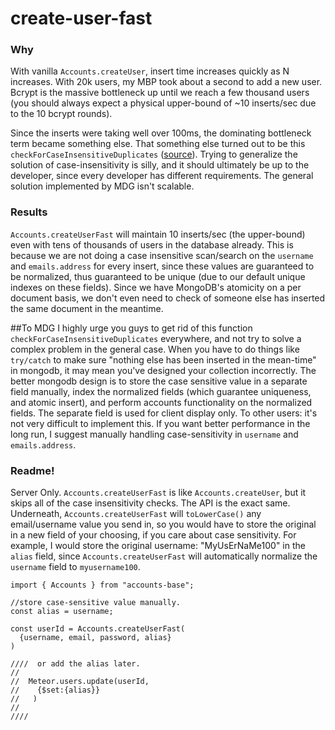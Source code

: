 # create-user-fast

### Why
With vanilla `Accounts.createUser`, insert time increases quickly as N increases. With 20k users, my MBP took about a second to add a new user. Bcrypt is the massive bottleneck up until we reach a few thousand users (you should always expect a physical upper-bound of ~10 inserts/sec due to the 10 bcrypt rounds). 

Since the inserts were taking well over 100ms, the dominating bottleneck term became something else. That something else turned out to be this `checkForCaseInsensitiveDuplicates` ([source](https://github.com/meteor/meteor/blob/master/packages/accounts-password/password_server.js#L190)). Trying to generalize the solution of case-insensitivity is silly, and it should ultimately be up to the developer, since every developer has different requirements. The general solution implemented by MDG isn't scalable. 

### Results
`Accounts.createUserFast` will maintain 10 inserts/sec (the upper-bound) even with tens of thousands of users in the database already. This is because we are not doing a case insensitive scan/search on the `username` and `emails.address` for every insert, since these values are guaranteed to be normalized, thus guaranteed to be unique (due to our default unique indexes on these fields). Since we have MongoDB's atomicity on a per document basis, we don't even need to check of someone else has inserted the same document in the meantime.

##To MDG
I highly urge you guys to get rid of this function `checkForCaseInsensitiveDuplicates` everywhere, and not try to solve a complex problem in the general case. When you have to do things like `try/catch` to make sure "nothing else has been inserted in the mean-time" in mongodb, it may mean you've designed your collection incorrectly. The better mongodb design is to store the case sensitive value in a separate field manually, index the normalized fields (which guarantee uniqueness, and atomic insert), and perform accounts functionality on the normalized fields. The separate field is used for client display only. To other users: it's not very difficult to implement this. If you want better performance in the long run, I suggest manually handling case-sensitivity in `username` and `emails.address`. 

### Readme!
Server Only. `Accounts.createUserFast` is like `Accounts.createUser`, but it skips all of the case insensitivity checks. The API is the exact same. Underneath, `Accounts.createUserFast` will `toLowerCase()` any email/username value you send in, so you would have to store the original in a new field of your choosing, if you care about case sensitivity. For example, I would store the original username: "MyUsErNaMe100" in the `alias` field, since `Accounts.createUserFast` will automatically normalize the `username` field to `myusername100`.

```
import { Accounts } from "accounts-base";

//store case-sensitive value manually.
const alias = username;

const userId = Accounts.createUserFast(
  {username, email, password, alias}
)

////  or add the alias later.
//
//  Meteor.users.update(userId, 
//    {$set:{alias}}
//   )
//
////
```